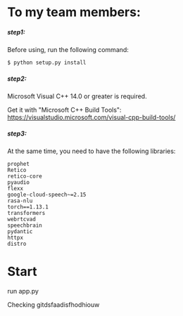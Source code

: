 # To my team members:

##### step1:

Before using, run the following command:

```python
$ python setup.py install
```

##### step2:

Microsoft Visual C++ 14.0 or greater is required.

Get it with "Microsoft C++ Build Tools": https://visualstudio.microsoft.com/visual-cpp-build-tools/

##### step3:

At the same time, you need to have the following libraries:

```
prophet
Retico
retico-core
pyaudio
flexx
google-cloud-speech~=2.15
rasa-nlu
torch==1.13.1
transformers
webrtcvad
speechbrain
pydantic
httpx
distro
```



# Start

run app.py


 Checking gitdsfaadisfhodhiouw